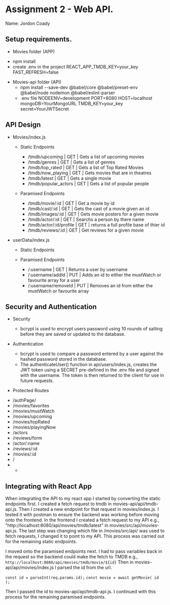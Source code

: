 # Assignment 2 - Web API.

Name: Jordon Coady

## Setup requirements.

+ Movies folder (APP)
 - npm install
 - create .env in the project
    REACT_APP_TMDB_KEY=your_key
    FAST_REFRESH=false
  

+ Movies-api folder (API)
  - npm install --save-dev  @babel/core @babel/preset-env @babel/node nodemon @babel/eslint-parser
  - .env file
    NODEENV=development
    PORT=8080
    HOST=localhost
    mongoDB=YourMongoURL
    TMDB_KEY=your_key
    secret=YourJWTSecret

## API Design

- Movies/index.js
  - Static Endpoints
    - /tmdb/upcoming | GET | Gets a list of upcoming movies
    - /tmdb/genres | GET | Gets a list of genres
    - /tmdb/top_rated | GET | Gets a list of Top Rated Movies
    - /tmdb/now_playing | GET | Gets movies that are in theatres
    - /tmdb/latest | GET | Gets a single movie 
    - /tmdb/popular_actors | GET | Gets a list of popular people

  - Paramised Endpoints 
    - /tmdb/movie/:id | GET | Get a movie by id
    - /tmdb/cast/:id | GET | Gets the cast of a movie given an id
    - /tmdb/images/:id | GET | Gets movie posters for a given movie
    - /tmdb/actor/:id | GET | Searchs a person by there name 
    - /tmdb/actor/:id/profile | GET | returns a full profile base of thier id
    - /tmdb/reviews/:id | GET | Get reviews for a given movie

- userData/index.js
  - Static Endpoints

  - Paramised Endpoints
    - /:username | GET | Returns a user by username
    - /:username/addId | PUT | Adds an id to either the mustWatch or favourite array for a user
    - /:username/removeId | PUT | Removes an id from either the mustWatch or favourite array


## Security and Authentication

+ Security
  - bcrypt is used to encrypt users password using 10 rounds of salting before they are saved or updated to the database.

+ Authentication
   - bcrypt is used to compare a password entered by a user against the hashed password stored in the database.
   - The authenticateUser() function in api/users/index.js, creates the JWT token using a SECRET pre-defined in the 
     .env file and signed with the username. The token is then returned to the client for use in future requests. 

 + Protected Routes
  - /authPage/
  - /movies/favorites
  - /movies/mustWatch
  - /movies/upcoming
  - /movies/topRated
  - /movies/playingNow
  - /actors
  - /reviews/form
  - /actor/:name
  - /reviews/:id
  - /movies/:id
  - /
  - *

## Integrating with React App

When integrating the API to my react app I started by converting the static endpoints first. I created a fetch request to tmdb 
in movies-api/api/tmdb-api.js. Then I created a new endpoint for that request in movies/index.js. I tested it with postman to ensure 
the backend was working before moving onto the frontend. In the frontend I created a fetch request to my API e.g., "http://localhost:8080/api/movies/tmdb/latest"
in movies/src/api/movies-api.js. The last step was changing which file in /movies/src/api/ was used to fetch requests, I changed it to point to my API.
This process was carried out for the remaining static endpoints. 

I moved onto the paramised endpoints next. I had to pass variables back in the request so the backend could make the fetch to TMDB 
e.g., `http://localhost:8080/api/movies/tmdb/movie/${id}` Then in movies-api/api/movies/index.js I parsed the id from the url. 

`const id = parseInt(req.params.id);`
`const movie = await getMovie( id );`

Then I passed the id to movies-api/api/tmdb-api.js. I continued with this process for the remaining paramised endpoints.